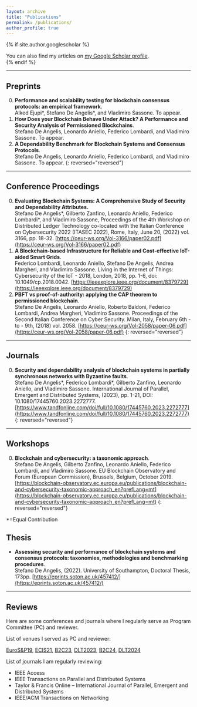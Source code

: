 ```yaml
---
layout: archive
title: "Publications"
permalink: /publications/
author_profile: true
---
```


{% if site.author.googlescholar %}
  <div class="wordwrap">You can also find my articles on <a href="{{site.author.googlescholar}}">my Google Scholar profile</a>.</div>
{% endif %}

<!-- Load from Publications

{% include base_path %}

{% for post in site.publications reversed %}
  {% include archive-single.html %}
{% endfor %}

-->

***

## Preprints

0. **Performance and scalability testing for blockchain consensus protocols: an empirical framework**.<br/>
Alked Ejupi\*, Stefano De Angelis\*, and Vladimiro Sassone. To appear.
1. **How Does your Blockchain Behave Under Attack? A Performance and Security Analysis of Permissioned Blockchains**.<br/> 
Stefano De Angelis, Leonardo Aniello, Federico Lombardi, and Vladimiro Sassone. To appear.
2. **A Dependability Benchmark for Blockchain Systems and Consensus Protocols**.<br/>
Stefano De Angelis, Leonardo Aniello, Federico Lombardi, and Vladimiro Sassone. To appear.
{: reversed="reversed"}

***

## Conference Proceedings

0. **Evaluating Blockchain Systems: A Comprehensive Study of Security and Dependability Attributes.**<br/>
Stefano De Angelis\*, Gilberto Zanfino, Leonardo Aniello, Federico Lombardi\*, and Vladimiro Sassone, Proceedings of the 4th Workshop on Distributed Ledger Technology co-located with the Italian Conference on Cybersecurity 2022 (ITASEC 2022), Rome, Italy, June 20, (2022) vol. 3166, pp. 18-32. [https://ceur-ws.org/Vol-3166/paper02.pdf](https://ceur-ws.org/Vol-3166/paper02.pdf)
1. **A Blockchain-based Infrastructure for Reliable and Cost-effective IoT-aided Smart Grids**.<br/>
Federico Lombardi, Leonardo Aniello, Stefano De Angelis, Andrea Margheri, and Vladimiro Sassone. Living in the Internet of Things: Cybersecurity of the IoT - 2018, London, 2018, pp. 1-6, doi: 10.1049/cp.2018.0042. [https://ieeexplore.ieee.org/document/8379729](https://ieeexplore.ieee.org/document/8379729)
2. **PBFT vs proof-of-authority: applying the CAP theorem to permissioned blockchain**.<br/>
Stefano De Angelis, Leonardo Aniello, Roberto Baldoni, Federico Lombardi, Andrea Margheri, Vladimiro Sassone. Proceedings of the Second Italian Conference on Cyber Security. Milan, Italy, February 6th - to - 9th, (2018) vol. 2058. [https://ceur-ws.org/Vol-2058/paper-06.pdf](https://ceur-ws.org/Vol-2058/paper-06.pdf)
{: reversed="reversed"}

***

## Journals

0. **Security and dependability analysis of blockchain systems in partially synchronous networks with Byzantine faults**.<br/>
Stefano De Angelis\*, Federico Lombardi\*, Gilberto Zanfino, Leonardo Aniello, and Vladimiro Sassone. International Journal of Parallel, Emergent and Distributed Systems, (2023), pp. 1-21, DOI: 10.1080/17445760.2023.2272777. [https://www.tandfonline.com/doi/full/10.1080/17445760.2023.2272777](https://www.tandfonline.com/doi/full/10.1080/17445760.2023.2272777)
{: reversed="reversed"}

***

## Workshops

0. **Blockchain and cybersecurity: a taxonomic approach**.<br/>
Stefano De Angelis, Gilberto Zanfino, Leonardo Aniello, Federico Lombardi, and Vladimiro Sassone. EU Blockchain Observatory and Forum (European Commission), Brussels, Belgium, October 2019. [https://blockchain-observatory.ec.europa.eu/publications/blockchain-and-cybersecurity-taxonomic-approach_en?prefLang=mt](https://blockchain-observatory.ec.europa.eu/publications/blockchain-and-cybersecurity-taxonomic-approach_en?prefLang=mt)
{: reversed="reversed"}

*=Equal Contribution

## Thesis

- **Assessing security and performance of blockchain systems and consensus protocols: taxonomies, methodologies and benchmarking procedures**.<br/>
Stefano De Angelis, (2022). University of Southampton, Doctoral Thesis, 173pp. [https://eprints.soton.ac.uk/457412/](https://eprints.soton.ac.uk/457412/)

***

## Reviews

Here are some conferences and journals where I regularly serve as Program Committee (PC) and reviewer.

List of venues I served as PC and reviewer:

[EuroS&P19](https://www.ieee-security.org/TC/EuroSP2019/), [ECIS21](https://aisel.aisnet.org/ecis2021/), [B2C23](https://b2c-conference.com), [DLT2023](https://dltgroup.it/DLTWorkshop/dlt2023.html), [B2C24](https://b2c-conference.com), [DLT2024](https://dlt2024.di.unito.it)

List of journals I am regularly reviewing:

- IEEE Access
- IEEE Transactions on Parallel and Distributed Systems
- Taylor & Francis Online – International Journal of Parallel, Emergent and Distributed Systems
- IEEE/ACM Transactions on Networking
